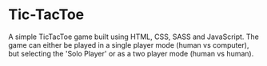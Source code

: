 # Tic-TacToe

A simple TicTacToe game built using HTML, CSS, SASS and JavaScript.
The game can either be played in a single player mode (human vs computer), but selecting the 'Solo Player' or as a two player mode (human vs human).
